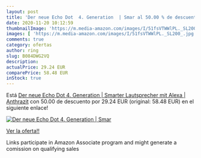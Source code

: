 ```yaml
---
layout: post
title: 'Der neue Echo Dot  4. Generation  | Smar al 50.00 % de descuento'
date: 2020-11-20 10:12:59
thumbnailImage: 'https://m.media-amazon.com/images/I/51fsVTWWlPL._SL200_.jpg'
images: [ 'https://m.media-amazon.com/images/I/51fsVTWWlPL._SL200_.jpg' ]
comments: true
category: ofertas
author: ring
slug: B084DWG2VQ
description:
actualPrice: 29.24 EUR
comparePrice: 58.48 EUR
inStock: true
---
```


Está [Der neue Echo Dot  4. Generation  | Smarter Lautsprecher mit Alexa | Anthrazit](https://www.amazon.de/dp/B084DWG2VQ/?tag=tolees0ca-21) con 50.00 de descuento por 29.24 EUR (original: 58.48 EUR) en el siguiente enlace!

[![Der neue Echo Dot  4. Generation  | Smar](https://m.media-amazon.com/images/I/51fsVTWWlPL._SL200_.jpg)](https://www.amazon.de/dp/B084DWG2VQ/?tag=tolees0ca-21)

[Ver la oferta!!](https://www.amazon.de/dp/B084DWG2VQ/?tag=tolees0ca-21)

Links participate in Amazon Associate program and might generate a comission on qualifying sales


